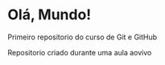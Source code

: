 # Olá, Mundo!
 Primeiro repositorio do curso de Git e GitHub

 Repositorio criado durante uma aula aovivo
